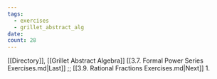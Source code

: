 ```yaml
---
tags:
  - exercises
  - grillet_abstract_alg
date:
count: 28
---
```

[[Directory]], [[Grillet Abstract Algebra]]
[[3.7. Formal Power Series Exercises.md|Last]] ;; [[3.9. Rational Fractions Exercises.md|Next]]
1. 